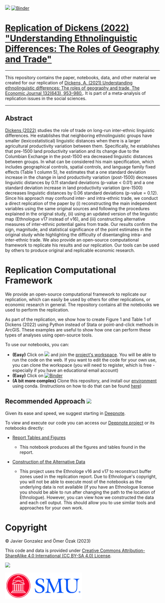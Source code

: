 [![](https://deepnote.com/buttons/launch-in-deepnote-small.svg)](https://deepnote.com/join-team?token=1caea1e0f7cc466) [![Binder](https://mybinder.org/badge_logo.svg)](https://mybinder.org/v2/gh/jjgecon/Replication_Dickens_2022/HEAD)
# [Replication of Dickens (2022) "Understanding Ethnolinguistic Differences: The Roles of Geography and Trade"](https://econpapers.repec.org/paper/zbwi4rdps/62.htm)

----

This repository contains the paper, notebooks, data, and other material we created for our replication of [Dickens, A. (2021) Understanding ethnolinguistic differences: The roles of geography and trade, The Economic Journal 132(643), 953–980.](https://doi.org/10.1093/ej/ueab065). It is part of a meta-analysis of replication issues in the social sciences.

----

## Abstract

[Dickens (2022)](https://doi.org/10.1093/ej/ueab065) studies the role of trade on long-run inter-ethnic linguistic differences. He establishes that neighboring ethnolinguistic groups have smaller (lexicostatistical) linguistic distances when there is a larger agricultural productivity variation between them. Specifically, he establishes that pre-1500 land productivity variation and its change due to the Columbian Exchange in the post-1500 era decreased linguistic distances between groups. In what can be considered his main specification, which includes geographical controls, spatial controls, and language family fixed effects (Table 1 column 5), he estimates that a one standard deviation increase in the change in land productivity variation (post-1500) decreases linguistic distances by 0.11 standard deviations (p-value < 0.01) and a one standard deviation increase in land productivity variation (pre-1500) decreases linguistic distances by 0.06 standard deviations (p-value = 0.12). Since his approach may confound inter- and intra-ethnic trade, we conduct a direct replication of the paper by (i) reconstructing the main independent variables using the same original sources and following the procedures explained in the original study, (ii) using an updated version of the linguistic map (Ethnologue v17 instead of v16), and (iii) constructing alternative measures of inter-ethnic potential gains from trade. Our results confirm the sign, magnitude, and statistical significance of the point estimates in the original study while highlighting the difficulty of disentangling intra- and inter-ethnic trade. We also provide an open-source computational framework to replicate his results and our replication. Our tools can be used by others to produce original and replicable economic research.


# Replication Computational Framework

We provide an open-source computational framework to replicate our replication, which can easily be used by others for other replications, or economic research in general. The repository contains all the notebooks we used to perform the replication. 

As part of the replication, we show how to create  Figure 1 and Table 1 of Dickens (2022) using Python instead of Stata or point-and-click methods in ArcGIS. These examples are useful to show how one can perform these types of analyses using open-source tools.

To use our notebooks, you can:

* **(Easy)** Click on [![](https://deepnote.com/buttons/launch-in-deepnote-small.svg)](https://deepnote.com/join-team?token=1caea1e0f7cc466) and join the [project's workspace](https://deepnote.com/join-team?token=1caea1e0f7cc466). You will be able to run the code on the web. If you want to edit the code for your own use, you can clone the workspace (you will need to register, which is free - especially if you have an educational email account)
* **(Easy)** Click on [![Binder](https://mybinder.org/badge_logo.svg)](https://mybinder.org/v2/gh/jjgecon/Replication_Dickens_2022/HEAD) 
* **(A bit more complex)** Clone this repository, and install our [environment](https://github.com/jjgecon/Replication_Dickens_2022/blob/main/environment.yml) using conda. (Instructions on how to do that can be found [here](https://econgrowth.github.io/pages/Install%20Anaconda.html))

## Recommended Approach [![](https://deepnote.com/buttons/launch-in-deepnote-small.svg)](https://deepnote.com/join-team?token=1caea1e0f7cc466)

Given its ease and speed, we suggest starting in [Deepnote](https://deepnote.com/join-team?token=1caea1e0f7cc466). 

To view and execute our code you can access our [Deepnote project](https://deepnote.com/join-team?token=1caea1e0f7cc466) or its notebooks directly:

- [Report Tables and Figures](https://deepnote.com/workspace/replication-dickens-2022-ff5e06ca-d8fd-4344-b73c-7d07c01f9c63/project/1-Report-Tables-and-Figures-2158a300-6955-4725-92f2-79476c32a378) 
    - This notebook produces all the figures and tables found in the report.

- [Construction of the Alternative Data](https://deepnote.com/workspace/replication-dickens-2022-ff5e06ca-d8fd-4344-b73c-7d07c01f9c63/project/2-Construction-of-the-Alternative-Data-4a945f27-2c4c-4244-8f3b-ab6dff812a2f)
    - This project uses the Ethnologe v16 and v17 to reconstruct buffer zones used in the replication report. Due to Ethnologue's copyright, you will not be able to execute most of the notebooks as the underlying data is not available (if you have an Ethnologue license you should be able to run after changing the path to the location of Ethnologue). However, you can view how we constructed the data and each cell output. This should allow you to use similar tools and approaches for your own work.

# Copyright 

&copy; Javier Gonzalez and Ömer Özak (2023)

This code and data is provided under [Creative Commons Attribution-ShareAlike 4.0 International (CC BY-SA 4.0) License](https://creativecommons.org/licenses/by-sa/4.0/). 

![](http://mirrors.creativecommons.org/presskit/buttons/88x31/svg/by-sa.svg)

[<img src="https://github.com/measuring-culture/Expanding-Measurement-Culture-Facebook-JRSI/blob/main/pics/SMUlogowWordmarkRB.jpg?raw=true" width="250">](http://omerozak.com)
